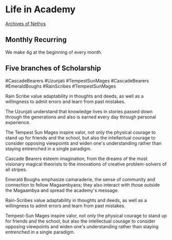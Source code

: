 # Life in Academy

[Archives of Nethys](https://2e.aonprd.com/Rules.aspx?ID=1467)

## Monthly Recurring

We make 4g at the beginning of every month.

## Five branches of Scholarship

#CascadeBearers
#Uzunjati
#TempestSunMages
#CascadeBearers
#EmeraldBoughs
#RainScribes
#TempestSunMages

Rain Scribe value adaptability in thoughts and deeds, as well as a willingness to admit errors and learn from past mistakes.

The Uzunjati understand that knowledge lives in stories passed down through the generations and also is earned every day through personal experience.

The Tempest Sun Mages inspire valor, not only the physical courage to stand up for friends and the school, but also the intellectual courage to consider opposing viewpoints and widen one's understanding rather than staying entrenched in a single paradigm.

Cascade Bearers esteem imagination, from the dreams of the most visionary magical theorists to the innovations of creative problem-solvers of all stripes.

Emerald Boughs emphasize camaraderie, the sense of community and connection to fellow Magaambyans; they also interact with those outside the Magaambya and spread the academy's message.

Rain-Scribes value adaptability in thoughts and deeds, as well as a willingness to admit errors and learn from past mistakes.

Tempest-Sun Mages inspire valor, not only the physical courage to stand up for friends and the school, but also the intellectual courage to consider opposing viewpoints and widen one's understanding rather than staying entrenched in a single paradigm.
